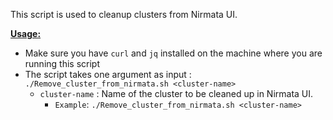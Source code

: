 This script is used to cleanup clusters from Nirmata UI.

<ins>**Usage:**</ins>
- Make sure you have `curl` and `jq` installed on the machine where you are running this script
- The script takes one argument as input : `./Remove_cluster_from_nirmata.sh <cluster-name>`
	- `cluster-name` : Name of the cluster to be cleaned up in Nirmata UI.
        - `Example`: `./Remove_cluster_from_nirmata.sh <cluster-name>`


